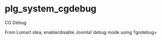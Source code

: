 # plg_system_cgdebug
 CG Debug

 From Lomart idea, enable/disable Joomla! debug mode using ?godebug=<password>
